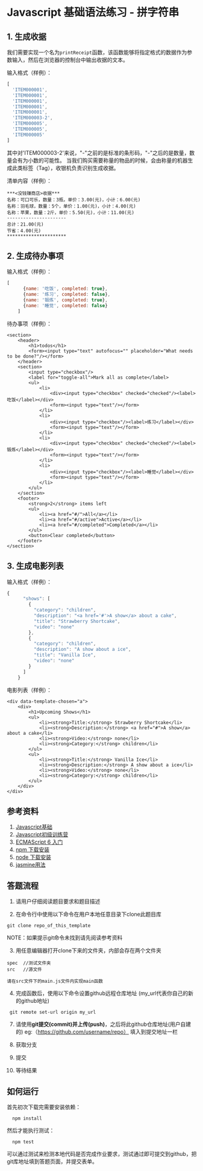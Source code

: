 # Javascript 基础语法练习 - 拼字符串

## 1. 生成收据

我们需要实现一个名为`printReceipt`函数，该函数能够将指定格式的数据作为参数输入，然后在浏览器的控制台中输出收据的文本。

输入格式（样例）：

```javascript
[
  'ITEM000001',
  'ITEM000001',
  'ITEM000001',
  'ITEM000001',
  'ITEM000001',
  'ITEM000003-2',
  'ITEM000005',
  'ITEM000005',
  'ITEM000005'
]
```

其中对'ITEM000003-2'来说，"-"之前的是标准的条形码，"-"之后的是数量，数量会有为小数的可能性。
当我们购买需要称量的物品的时候，会由称量的机器生成此类标签（Tag），收银机负责识别生成收据。


清单内容（样例）：

```
***<没钱赚商店>收据***
名称：可口可乐，数量：3瓶，单价：3.00(元)，小计：6.00(元)
名称：羽毛球，数量：5个，单价：1.00(元)，小计：4.00(元)
名称：苹果，数量：2斤，单价：5.50(元)，小计：11.00(元)
----------------------
总计：21.00(元)
节省：4.00(元)
**********************
```

## 2. 生成待办事项

输入格式（样例）：

```javascript
[
      {name: '吃饭', completed: true},
      {name: '练习', completed: false},
      {name: '锻炼', completed: true},
      {name: '睡觉', completed: false}
    ]
```

待办事项（样例）：
```
<section>
    <header>
        <h1>todos</h1>
        <form><input type="text" autofocus="" placeholder="What needs to be done?"/></form>
    </header>
    <section>
        <input type="checkbox"/>
        <label for="toggle-all">Mark all as complete</label>
        <ul>
            <li>
                <div><input type="checkbox" checked="checked"/><label>吃饭</label></div>
                <form><input type="text"/></form>
            </li>
            <li>
                <div><input type="checkbox"/><label>练习</label></div>
                <form><input type="text"/></form>
            </li>
            <li>
                <div><input type="checkbox" checked="checked"/><label>锻炼</label></div>
                <form><input type="text"/></form>
            </li>
            <li>
                <div><input type="checkbox"/><label>睡觉</label></div>
                <form><input type="text"/></form>
            </li>
        </ul>
    </section>
    <footer>
        <strong>2</strong> items left
        <ul>
            <li><a href="#/">All</a></li>
            <li><a href="#/active">Active</a></li>
            <li><a href="#/completed">Completed</a></li>
        </ul>
        <button>Clear completed</button>
    </footer>
</section>
```

## 3. 生成电影列表

输入格式（样例）：

```javascript
{
      "shows": [
        {
          "category": "children",
          "description": "<a href='#'>A show</a> about a cake",
          "title": "Strawberry Shortcake",
          "video": "none"
        },
        {
          "category": "children",
          "description": "A show about a ice",
          "title": "Vanilla Ice",
          "video": "none"
        }
      ]
    }
```

电影列表（样例）：
```
<div data-template-chosen="a">
    <div>
        <h1>Upcoming Shows</h1>
        <ul>
            <li><strong>Title:</strong> Strawberry Shortcake</li>
            <li><strong>Description:</strong> <a href="#">A show</a> about a cake</li>
            <li><strong>Video:</strong> none</li>
            <li><strong>Category:</strong> children</li>
        </ul>
        <ul>
            <li><strong>Title:</strong> Vanilla Ice</li>
            <li><strong>Description:</strong> A show about a ice</li>
            <li><strong>Video:</strong> none</li>
            <li><strong>Category:</strong> children</li>
        </ul>
    </div>
</div>
```

## 参考资料
1. [Javascript基础](http://codefordream.com/courses/js_basic/sections)
2. [Javascript初级训练营](http://codefordream.com/courses/js_learning_camps/sections)
3. [ECMAScript 6 入门](http://es6.ruanyifeng.com/)
4. [npm 下载安装](https://github.com/npm/npm)
5. [node 下载安装](https://github.com/creationix/nvm)
6. [jasmine用法](http://jasmine.github.io/2.4/introduction.html)

## 答题流程

1. 请用户仔细阅读题目要求和题目描述

2. 在命令行中使用以下命令在用户本地任意目录下clone此题目库

```
git clone repo_of_this_template
```

NOTE：如果提示git命令未找到请先阅读参考资料

3. 用任意编辑器打开clone下来的文件夹，内部会存在两个文件夹

```
spec  //测试文件夹
src   //源文件
```

`请在src文件下的main.js文件内实现main函数`

4. 完成函数后，使用以下命令设置github远程仓库地址 (my_url代表你自己的新的github地址)
```
 git remote set-url origin my_url
```
7. 请使用**git提交(commit)**并**上传(push)**，之后将此github仓库地址(用户自建的) eg:（https://github.com/username/repo） 填入到提交地址一栏 

8. 获取分支

9. 提交

10. 等待结果


## 如何运行

首先初次下载完需要安装依赖：

```
  npm install
```

然后才能执行测试：

```
  npm test
```

可以通过测试来检测本地代码是否完成作业要求，测试通过即可提交到github，把git库地址填到答题页面，并提交表单。
    
